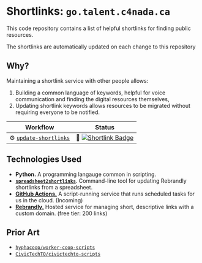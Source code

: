 # Shortlinks: `go.talent.c4nada.ca`

This code repository contains a list of helpful shortlinks for finding public resources.

The shortlinks are automatically updated on each change to this repository

## Why?

Maintaining a shortlink service with other people allows:
1. Building a common language of keywords, helpful for voice communication and finding the digital resources themselves,
2. Updating shortlink keywords allows resources to be migrated without requiring everyone to be notified.

| Workflow | Status |
|----------|--------|
| :gear: [`update-shortlinks`][] | :scroll: [![Shortlink Badge][shortlink-badge]][shortlink-logs]

[`update-shortlinks`]: /.github/workflows/update-shortlinks.yml
[shortlink-badge]: https://github.com/patcon/go.talent.c4nada.ca/actions/workflows/update-shortlinks.yml/badge.svg
[shortlink-logs]: https://github.com/patcon/go.talent.c4nada.ca/actions/workflows/update-shortlinks.yml


## Technologies Used

- **Python.** A programming langauge common in scripting.
- [**`spreadsheet2shortlinks`**][spreadsheet2shortlinks]. Command-line tool for updating Rebrandly shortlinks from a spreadsheet.
- [**GitHub Actions.**][github-actions] A script-running service that runs scheduled tasks for us in the cloud. (Incoming)
- [**Rebrandly.**][rebrandly] Hosted service for managing short, descriptive links with a custom domain. (free tier: 200 links)

[spreadsheet2shortlinks]: https://github.com/hyphacoop/spreadsheet2shortlinks
[github-actions]: https://github.com/features/actions
[rebrandly]: https://support.rebrandly.com/hc/en-us/articles/223459547-What-is-Rebrandly-

## Prior Art

- [`hyphacoop/worker-coop-scripts`](https://github.com/hyphacoop/worker-coop-scripts)
- [`CivicTechTO/civictechto-scripts`](https://github.com/CivicTechTO/civictechto-scripts)
